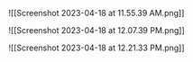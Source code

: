 ![[Screenshot 2023-04-18 at 11.55.39 AM.png]]

![[Screenshot 2023-04-18 at 12.07.39 PM.png]]

![[Screenshot 2023-04-18 at 12.21.33 PM.png]]